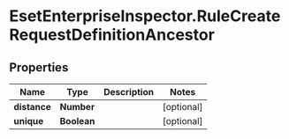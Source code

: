 # EsetEnterpriseInspector.RuleCreateRequestDefinitionAncestor

## Properties

Name | Type | Description | Notes
------------ | ------------- | ------------- | -------------
**distance** | **Number** |  | [optional] 
**unique** | **Boolean** |  | [optional] 


